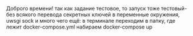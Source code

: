 Доброго времени! так как задание тестовое, то запуск тоже тестовый- без всякого перевода секретных ключей в переменные окружения, uwsgi sock и много чего ещё:
в терминале переходим в папку, где лежит docker-compose.yml набираем docker-compose up
